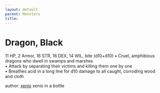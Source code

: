 ```yaml
---
layout: default
parent: Monsters 
title: 
--- 
```

# Dragon, Black
11 HP, 2 Armor, 16 STR, 16 DEX, 14 WIL, bite (d10+d10)
• Cruel, amphibious dragons who dwell in swamps and marshes  
• Attack by separating their victims and killing them one by one  
• Breathes acid in a long line for d10 damage to all caught, corroding wood and cloth  




author: [xenio](https://xenioinabottle.blogspot.com/2021/02/classic-monsters-for-cairnito-part-1.html) xenio in a bottle


